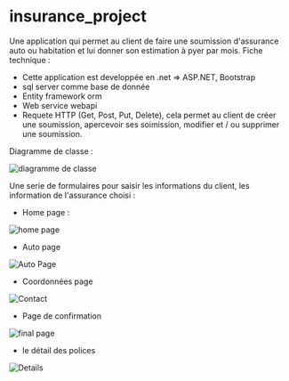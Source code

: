 # insurance_project
Une application qui permet au client de faire une soumission d'assurance auto ou habitation et lui donner son estimation à pyer par mois.
Fiche technique : 
  - Cette application est developpée en .net => ASP.NET, Bootstrap 
  - sql server comme base de donnée
  - Entity framework orm
  - Web service webapi 
  - Requete HTTP (Get, Post, Put, Delete), cela permet au client de créer une soumission, apercevoir ses soimission, modifier et / ou supprimer une soumission.
  
 Diagramme de classe : 
 
![diagramme de classe](https://user-images.githubusercontent.com/26189475/85656388-b1012c00-b67e-11ea-8645-a5e9be15da9f.jpg)


Une serie de formulaires pour saisir les informations du client, les information de l'assurance choisi : 

- Home page :

![home page](https://user-images.githubusercontent.com/26189475/85656902-54524100-b67f-11ea-9e7b-b3f19a83b180.jpg)


- Auto page

![Auto Page](https://user-images.githubusercontent.com/26189475/85657155-a98e5280-b67f-11ea-8f72-287b9750a7ef.jpg)


- Coordonnées page

![Contact](https://user-images.githubusercontent.com/26189475/85657223-c1fe6d00-b67f-11ea-8b66-7fc5f47fabc5.jpg)


- Page de confirmation 

![final page](https://user-images.githubusercontent.com/26189475/85657487-199cd880-b680-11ea-9100-333846a44651.jpg)

- le détail des polices 

![Details](https://user-images.githubusercontent.com/26189475/85657672-54067580-b680-11ea-93c8-e6b448d2226c.jpg)
